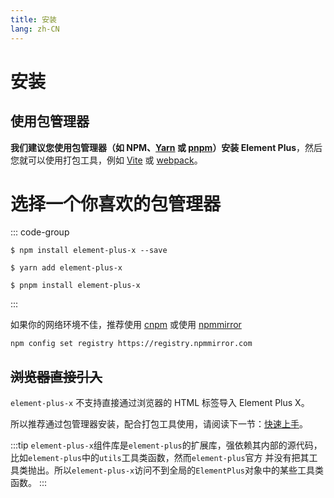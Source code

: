 ```yaml
---
title: 安装
lang: zh-CN
---
```


# 安装

## 使用包管理器

**我们建议您使用包管理器（如 NPM、[Yarn](https://classic.yarnpkg.com/lang/en/) 或 [pnpm](https://pnpm.io/)）安装 Element Plus**，然后您就可以使用打包工具，例如 [Vite](https://vitejs.dev) 或 [webpack](https://webpack.js.org/)。

# 选择一个你喜欢的包管理器

::: code-group

```shell [npm]
$ npm install element-plus-x --save
```

```shell [yarn]
$ yarn add element-plus-x
```

```shell [pnpm]
$ pnpm install element-plus-x
```

:::

如果你的网络环境不佳，推荐使用 [cnpm](https://github.com/cnpm/cnpm) 或使用 [ npmmirror](https://npmmirror.com/)

```shell
npm config set registry https://registry.npmmirror.com
```

## ~~浏览器直接引入~~

`element-plus-x` 不支持直接通过浏览器的 HTML 标签导入 Element Plus X。

所以推荐通过包管理器安装，配合打包工具使用，请阅读下一节：[快速上手](/zh-CN/guide/quickstart)。

:::tip
`element-plus-x`组件库是`element-plus`的扩展库，强依赖其内部的源代码，比如`element-plus`中的`utils`工具类函数，然而`element-plus`官方
并没有把其工具类抛出。所以`element-plus-x`访问不到全局的`ElementPlus`对象中的某些工具类函数。
:::
